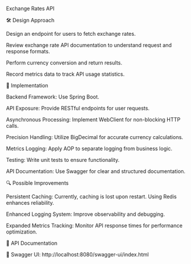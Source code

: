 Exchange Rates API

🛠 Design Approach

Design an endpoint for users to fetch exchange rates.

Review exchange rate API documentation to understand request and response formats.

Perform currency conversion and return results.

Record metrics data to track API usage statistics.


🚀 Implementation

Backend Framework: Use Spring Boot.

API Exposure: Provide RESTful endpoints for user requests.

Asynchronous Processing: Implement WebClient for non-blocking HTTP calls.

Precision Handling: Utilize BigDecimal for accurate currency calculations.

Metrics Logging: Apply AOP to separate logging from business logic.

Testing: Write unit tests to ensure functionality.

API Documentation: Use Swagger for clear and structured documentation.


🔍 Possible Improvements

Persistent Caching: Currently, caching is lost upon restart. Using Redis enhances reliability.

Enhanced Logging System: Improve observability and debugging.

Expanded Metrics Tracking: Monitor API response times for performance optimization.

📄 API Documentation

🔗 Swagger UI: http://localhost:8080/swagger-ui/index.html